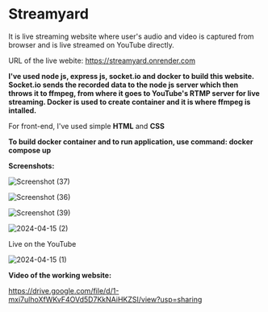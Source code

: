 # Streamyard

It is live streaming website where user's audio and video is captured from browser and is live streamed on YouTube directly.

URL of the live webite: https://streamyard.onrender.com

**I've used node js, express js, socket.io and docker to build this website.
Socket.io sends the recorded data to the node js server which then throws it to ffmpeg, from where it goes to YouTube's RTMP server for live streaming.
Docker is used to create container and it is where ffmpeg is intalled.**

For front-end, I've used simple **HTML** and **CSS**

**To build docker container and to run application, use command: docker compose up**

**Screenshots:**


![Screenshot (37)](https://github.com/Aniket-3103/Streamyard/assets/152020923/f647c2b4-c1c2-4a1e-b531-e851575dda49)


![Screenshot (36)](https://github.com/Aniket-3103/Streamyard/assets/152020923/5a0eaa58-fb06-4732-a7eb-adb3f696a995)


![Screenshot (39)](https://github.com/Aniket-3103/Streamyard/assets/152020923/17f48a12-ed93-48b1-a96a-f93c41a80a85)




![2024-04-15 (2)](https://github.com/Aniket-3103/Streamyard/assets/152020923/267e9f03-bf7d-4604-9cb7-199939220c9f)

Live on the YouTube


![2024-04-15 (1)](https://github.com/Aniket-3103/Streamyard/assets/152020923/c18dfe62-f46d-4786-8ecf-6d9d557c7433)

**Video of the working website:**

https://drive.google.com/file/d/1-mxi7ulhoXfWKvF4OVd5D7KkNAiHKZSI/view?usp=sharing

